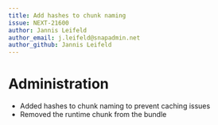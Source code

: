 ```yaml
---
title: Add hashes to chunk naming
issue: NEXT-21600
author: Jannis Leifeld
author_email: j.leifeld@snapadmin.net
author_github: Jannis Leifeld
---
```

# Administration
* Added hashes to chunk naming to prevent caching issues
* Removed the runtime chunk from the bundle
